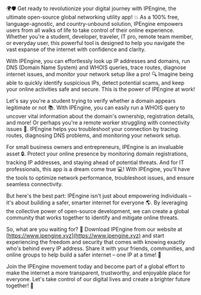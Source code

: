 🌍🛡️ Get ready to revolutionize your digital journey with IPEngine, the ultimate open-source global networking utility app! 💥 As a 100% free, language-agnostic, and country-unbound solution, IPEngine empowers users from all walks of life to take control of their online experience. Whether you're a student, developer, traveler, IT pro, remote team member, or everyday user, this powerful tool is designed to help you navigate the vast expanse of the internet with confidence and clarity.

With IPEngine, you can effortlessly look up IP addresses and domains, run DNS (Domain Name System) and WHOIS queries, trace routes, diagnose internet issues, and monitor your network setup like a pro! 🔍 Imagine being able to quickly identify suspicious IPs, detect potential scams, and keep your online activities safe and secure. This is the power of IPEngine at work!

Let's say you're a student trying to verify whether a domain appears legitimate or not 📚. With IPEngine, you can easily run a WHOIS query to uncover vital information about the domain's ownership, registration details, and more! Or perhaps you're a remote worker struggling with connectivity issues 🌄. IPEngine helps you troubleshoot your connection by tracing routes, diagnosing DNS problems, and monitoring your network setup.

For small business owners and entrepreneurs, IPEngine is an invaluable asset 🔒. Protect your online presence by monitoring domain registrations, tracking IP addresses, and staying ahead of potential threats. And for IT professionals, this app is a dream come true 💻! With IPEngine, you'll have the tools to optimize network performance, troubleshoot issues, and ensure seamless connectivity.

But here's the best part: IPEngine isn't just about empowering individuals – it's about building a safer, smarter internet for everyone 🌎. By leveraging the collective power of open-source development, we can create a global community that works together to identify and mitigate online threats.

So, what are you waiting for? 🚀 Download IPEngine from our website at [https://www.ipengine.xyz](https://www.ipengine.xyz) and start experiencing the freedom and security that comes with knowing exactly who's behind every IP address. Share it with your friends, communities, and online groups to help build a safer internet – one IP at a time! 🤝

Join the IPEngine movement today and become part of a global effort to make the internet a more transparent, trustworthy, and enjoyable place for everyone. Let's take control of our digital lives and create a brighter future together! 💫